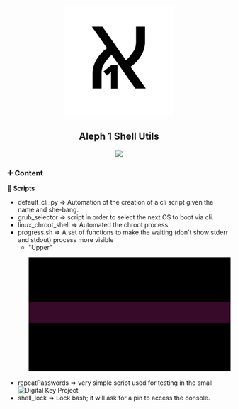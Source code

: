 <p align="center"><a href="https://www.alejandrogp.com/"><img hspace="15" width="250" height="250" src="https://github.com/aleph8/aleph8/blob/main/logos/aleph1logo.png?raw=true"></a></p>

<h2 align="center"> Aleph 1 Shell Utils </h2>

<p align="center"> <img src="https://img.shields.io/badge/Shell-Bash-00599C?style=flat-square&logo=shell"></p>

### :heavy_plus_sign: Content

:page_facing_up: **Scripts**

+ default_cli_py => Automation of the creation of a cli script given the name and she-bang.
+ grub_selector => script in order to select the next OS to boot via cli.
+ linux_chroot_shell => Automated the chroot process.
+ progress.sh => A set of functions to make the waiting (don't show stderr and stdout) process more visible
  + "Upper" <p align="center"> <img src="https://raw.githubusercontent.com/aleph8/aleph_1/main/graphics/upper.gif"> </p>
+ repeatPasswords => very simple script used for testing in the small ![Digital Key Project](https://www.alejandrogp.com/electronics/digital-keythe-good-side-of-rubber-ducky)
+ shell_lock => Lock bash; it will ask for a pin to access the console.

